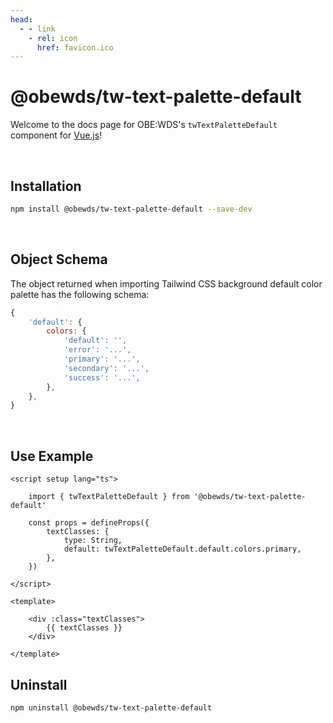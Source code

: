 ```yaml
---
head:
  - - link
    - rel: icon
      href: favicon.ico
---
```





# @obewds/tw-text-palette-default

Welcome to the docs page for OBE:WDS's `twTextPaletteDefault` component for [Vue.js](https://vuejs.org/)!

<br>




## Installation

```bash
npm install @obewds/tw-text-palette-default --save-dev
```

<br>




## Object Schema

The object returned when importing Tailwind CSS background default color palette has the following schema:

```javascript
{
    'default': {
        colors: {
            'default': '',
            'error': '...',
            'primary': '...',
            'secondary': '...',
            'success': '...',
        },
    },
}
```

<br>





## Use Example

```html{3,8,16}
<script setup lang="ts">

    import { twTextPaletteDefault } from '@obewds/tw-text-palette-default'

    const props = defineProps({
        textClasses: {
            type: String,
            default: twTextPaletteDefault.default.colors.primary,
        },
    })

</script>

<template>

    <div :class="textClasses">
        {{ textClasses }}
    </div>

</template>
```




## Uninstall

```bash
npm uninstall @obewds/tw-text-palette-default
```



<!--
## Markdown Examples

::: tip
This is a tip
:::

::: info
This is an info box
:::

::: warning
This is a warning
:::

::: danger
This is a dangerous warning
:::

::: tip CUSTOM TITLE
This is a dangerous warning
:::

::: details
This is a details block, which does not work in Internet Explorer or old versions of Edge.
:::

::: details Click me to view the code

```js
console.log('Hello, VitePress!')
```

:::
-->
